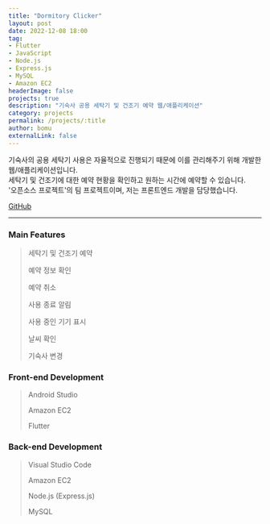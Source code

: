 ```yaml
---
title: "Dormitory Clicker"
layout: post
date: 2022-12-08 18:00
tag:
- Flutter
- JavaScript
- Node.js
- Express.js
- MySQL
- Amazon EC2
headerImage: false
projects: true
description: "기숙사 공용 세탁기 및 건조기 예약 웹/애플리케이션"
category: projects
permalink: /projects/:title
author: bomu
externalLink: false
---
```


기숙사의 공용 세탁기 사용은 자율적으로 진행되기 때문에 이를 관리해주기 위해 개발한 웹/애플리케이션입니다.  
세탁기 및 건조기에 대한 예약 현황을 확인하고 원하는 시간에 예약할 수 있습니다.  
'오픈소스 프로젝트'의 팀 프로젝트이며, 저는 프론트엔드 개발을 담당했습니다.

[GitHub](https://github.com/dormitoryClicker)

---

### Main Features
> 세탁기 및 건조기 예약
> 
> 예약 정보 확인
> 
> 예약 취소
> 
> 사용 종료 알림
> 
> 사용 중인 기기 표시
> 
> 날씨 확인
> 
> 기숙사 변경

### Front-end Development
> Android Studio
> 
> Amazon EC2
> 
> Flutter

### Back-end Development
> Visual Studio Code
> 
> Amazon EC2
> 
> Node.js (Express.js)
> 
> MySQL